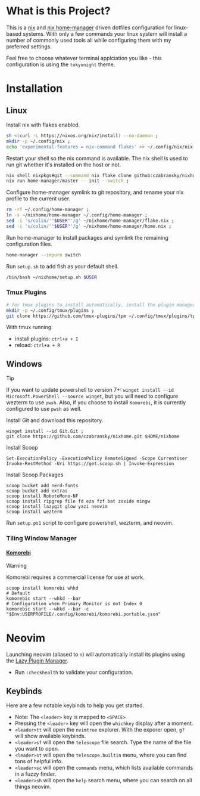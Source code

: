 # What is this Project?

This is a [nix](https://nixos.org/) and [nix home-manager](https://github.com/nix-community/home-manager) driven dotfiles configuration for linux-based systems. With only a few commands your linux system will install a number of commonly used tools all while configuring them with my preferred settings.

Feel free to choose whatever terminal applciation you like - this configuration is using the `tokyonight` theme.

# Installation

## Linux

Install nix with flakes enabled.

```sh
sh <(curl -L https://nixos.org/nix/install) --no-daemon ;
mkdir -p ~/.config/nix ;
echo 'experimental-features = nix-command flakes' >> ~/.config/nix/nix.conf ;
```

Restart your shell so the nix command is available. The nix shell is used to run git whether it's installed on the host or not.

```sh
nix shell nixpkgs#git --command nix flake clone github:czabransky/nixhome --dest ~/nixhome ;
nix run home-manager/master -- init --switch ;
```

Configure home-manager symlink to git repository, and rename your nix profile to the current user.

```sh
rm -rf ~/.config/home-manager ;
ln -s ~/nixhome/home-manager ~/.config/home-manager ;
sed -i 's/colin/'"$USER"'/g' ~/nixhome/home-manager/flake.nix ;
sed -i 's/colin/'"$USER"'/g' ~/nixhome/home-manager/home.nix ;
```

Run home-manager to install packages and symlink the remaining configuration files.

```sh
home-manager --impure switch
```

Run `setup.sh` to add fish as your default shell.

```sh
/bin/bash ~/nixhome/setup.sh $USER
```

### Tmux Plugins

```sh
# for tmux plugins to install automatically, install the plugin manager first
mkdir -p ~/.config/tmux/plugins ;
git clone https://github.com/tmux-plugins/tpm ~/.config/tmux/plugins/tpm ;
```

With tmux running:

- install plugins: `ctrl+a + I`
- reload: `ctrl+a + R`

## Windows

> [!TIP]
> If you want to update powershell to version 7+: `winget install --id Microsoft.PowerShell --source winget`, but you will need to configure wezterm to use `pwsh`. Also, if you choose to install `Komorebi`, it is currently configured to use `pwsh` as well.

Install Git and download this repository.

```pwsh
winget install --id Git.Git ;
git clone https://github.com/czabransky/nixhome.git $HOME/nixhome
```

Install Scoop

```pwsh
Set-ExecutionPolicy -ExecutionPolicy RemoteSigned -Scope CurrentUser
Invoke-RestMethod -Uri https://get.scoop.sh | Invoke-Expression
```

Install Scoop Packages

```pwsh
scoop bucket add nerd-fonts
scoop bucket add extras
scoop install RobotoMono-NF
scoop install ripgrep file fd eza fzf bat zoxide mingw
scoop install lazygit glow yazi neovim
scoop install wezterm 
```

Run `setup.ps1` script to configure powershell, wezterm, and neovim.

### Tiling Window Manager

#### [Komorebi](https://lgug2z.github.io/komorebi/index.html)

> [!WARNING]
> Komorebi requires a commercial license for use at work.

```pwsh
scoop install komorebi whkd
# Default
komorebic start --whkd --bar
# Configuration when Primary Monitor is not Index 0
komorebic start --whkd --bar -c "$Env:USERPROFILE/.config/komorebi/komorebi.portable.json"
```

# Neovim

Launching neovim (aliased to `n`) will automatically install its plugins using the [Lazy Plugin Manager](https://github.com/folke/lazy.nvim).

- Run `:checkhealth` to validate your configuration.

## Keybinds

Here are a few notable keybinds to help you get started.

- Note: The `<leader>` key is mapped to `<SPACE>`
- Pressing the `<leader>` key will open the `whichkey` display after a moment.
- `<leader>tt` will open the `nvimtree` explorer. With the exporer open, `g?` will show available keybinds.
- `<leader>sf` will open the `telescope` file search. Type the name of the file you want to open.
- `<leader>st` will open the `telescope.builtin` menu, where you can find tons of helpful info.
- `<leader>sc` will open the `commands` menu, which lists available commands in a fuzzy finder.
- `<leader>sh` will open the `help` search menu, where you can search on all things neovim.
